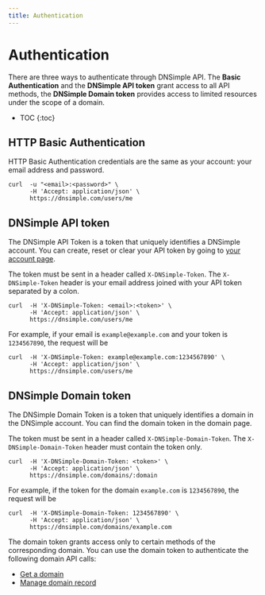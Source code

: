 ```yaml
---
title: Authentication
---
```


# Authentication

There are three ways to authenticate through DNSimple API. The **Basic Authentication** and the **DNSimple API token** grant access to all API methods, the **DNSimple Domain token** provides access to limited resources under the scope of a domain.

* TOC
{:toc}


## HTTP Basic Authentication

HTTP Basic Authentication credentials are the same as your account: your email address and password.

    curl  -u "<email>:<password>" \
          -H 'Accept: application/json' \
          https://dnsimple.com/users/me


## DNSimple API token

The DNSimple API Token is a token that uniquely identifies a DNSimple account. You can create, reset or clear your API token by going to [your account page](https://dnsimple.com/account).

The token must be sent in a header called `X-DNSimple-Token`. The `X-DNSimple-Token` header is your email address joined with your API token separated by a colon. 

    curl  -H 'X-DNSimple-Token: <email>:<token>' \
          -H 'Accept: application/json' \
          https://dnsimple.com/users/me

For example, if your email is `example@example.com` and your token is `1234567890`, the request will be

    curl  -H 'X-DNSimple-Token: example@example.com:1234567890' \
          -H 'Accept: application/json' \
          https://dnsimple.com/users/me

## DNSimple Domain token

The DNSimple Domain Token is a token that uniquely identifies a domain in the DNSimple account. You can find the domain token in the domain page.

The token must be sent in a header called `X-DNSimple-Domain-Token`. The `X-DNSimple-Domain-Token` header must contain the token only.

    curl  -H 'X-DNSimple-Domain-Token: <token>' \
          -H 'Accept: application/json' \
          https://dnsimple.com/domains/:domain

For example, if the token for the domain `example.com` is `1234567890`, the request will be

    curl  -H 'X-DNSimple-Domain-Token: 1234567890' \
          -H 'Accept: application/json' \
          https://dnsimple.com/domains/example.com

The domain token grants access only to certain methods of the corresponding domain. You can use the domain token to authenticate the following domain API calls:

- [Get a domain](/domains/#get-a-domain)
- [Manage domain record](/domains/records/)

